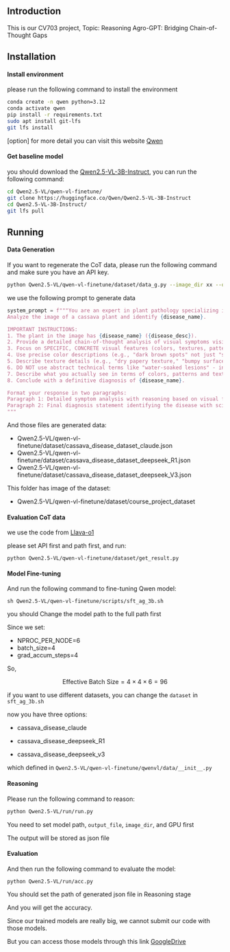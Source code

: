 ## Introduction

This is our CV703 project, Topic: Reasoning Agro-GPT: Bridging Chain-of-Thought Gaps



## Installation

#### Install environment

please run the following command to install the environment

```bash
conda create -n qwen python=3.12
conda activate qwen
pip install -r requirements.txt
sudo apt install git-lfs
git lfs install
```

[option] for more detail you can visit this website [Qwen](https://github.com/QwenLM/Qwen2.5-VL)



#### Get baseline model

you should download the [Qwen2.5-VL-3B-Instruct](https://huggingface.co/Qwen/Qwen2.5-VL-3B-Instruct), you can run the following command:

```bash
cd Qwen2.5-VL/qwen-vl-finetune/
git clone https://huggingface.co/Qwen/Qwen2.5-VL-3B-Instruct
cd Qwen2.5-VL-3B-Instruct/
git lfs pull
```



## Running

#### Data Generation

If you want to regenerate the CoT data, please run the following command and make sure you have an API key.

```bash
python Qwen2.5-VL/qwen-vl-finetune/dataset/data_g.py --image_dir xx --output_file xx --api_key xx --model xx --vary_questions --sample_limit 1000
```

we use the following prompt to generate data

```python
system_prompt = f"""You are an expert in plant pathology specializing in cassava diseases.
Analyze the image of a cassava plant and identify {disease_name}.

IMPORTANT INSTRUCTIONS:
1. The plant in the image has {disease_name} ({disease_desc}).
2. Provide a detailed chain-of-thought analysis of visual symptoms visible in the image.
3. Focus on SPECIFIC, CONCRETE visual features (colors, textures, patterns, shapes).
4. Use precise color descriptions (e.g., "dark brown spots" not just "spots").
5. Describe texture details (e.g., "dry papery texture," "bumpy surface").
6. DO NOT use abstract technical terms like "water-soaked lesions" - instead describe the specific appearance.
7. Describe what you actually see in terms of colors, patterns and textures.
8. Conclude with a definitive diagnosis of {disease_name}.

Format your response in two paragraphs:
Paragraph 1: Detailed symptom analysis with reasoning based on visual features.
Paragraph 2: Final diagnosis statement identifying the disease with scientific name.
"""
```

And those files are generated data:

- Qwen2.5-VL/qwen-vl-finetune/dataset/cassava_disease_dataset_claude.json
- Qwen2.5-VL/qwen-vl-finetune/dataset/cassava_disease_dataset_deepseek_R1.json
- Qwen2.5-VL/qwen-vl-finetune/dataset/cassava_disease_dataset_deepseek_V3.json

This folder has image of the dataset:

- Qwen2.5-VL/qwen-vl-finetune/dataset/course_project_dataset



#### Evaluation CoT data

we use the code from [Llava-o1](https://github.com/mbzuai-oryx/LlamaV-o1/blob/main/eval/get_result.py)

please set API first and path first, and run:

```
python Qwen2.5-VL/qwen-vl-finetune/dataset/get_result.py
```





#### Model Fine-tuning

And run the following command to fine-tuning Qwen model:

```
sh Qwen2.5-VL/qwen-vl-finetune/scripts/sft_ag_3b.sh
```

you should Change the model path to the full path first

Since we set:

- NPROC_PER_NODE=6
- batch_size=4
- grad_accum_steps=4



So,

$$ \text{Effective Batch Size} = 4 \times 4 \times 6 = 96$$



if you want to use different datasets, you can change the `dataset` in `sft_ag_3b.sh`

now you have three options:

- cassava_disease_claude
- cassava_disease_deepseek_R1

- cassava_disease_deepseek_v3

which defined in `Qwen2.5-VL/qwen-vl-finetune/qwenvl/data/__init__.py`



#### Reasoning

Please run the following command to reason:

```bash
python Qwen2.5-VL/run/run.py
```

You need to set model path, `output_file`, `image_dir`, and GPU first

The output will be stored as json file

#### Evaluation

And then run the following command to evaluate the model:

```
python Qwen2.5-VL/run/acc.py
```

You should set the path of generated json file in Reasoning stage

And you will get the accuracy.


Since our trained models are really big, we cannot submit our code with those models.

But you can access those models through this link [GoogleDrive](https://drive.google.com/file/d/1eq5q5TQbNgqy3Z01Pjp3Vhja6MZWJed4/view?usp=sharing)
